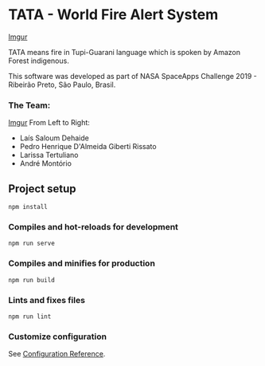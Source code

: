 # TATA - World Fire Alert System

[Imgur](https://imgur.com/sPCEEih)

TATA means fire in Tupi-Guarani language which is spoken by Amazon Forest indigenous.  

This software was developed as part of NASA SpaceApps Challenge 2019 - Ribeirão Preto, São Paulo, Brasil.  

### The Team:
[Imgur](https://i.imgur.com/MHhf70E.jpg)
From Left to Right:  
- Laís Saloum Dehaide  
- Pedro Henrique D'Almeida Giberti Rissato  
- Larissa Tertuliano  
- André Montório  

## Project setup
```
npm install
```

### Compiles and hot-reloads for development
```
npm run serve
```

### Compiles and minifies for production
```
npm run build
```

### Lints and fixes files
```
npm run lint
```

### Customize configuration
See [Configuration Reference](https://cli.vuejs.org/config/).
